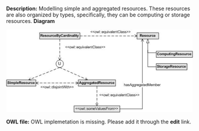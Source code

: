 __Description:__ 
 Modelling simple and aggregated resources. These resources are also organized by types, specifically, they can be computing or storage resources.
 __Diagram__ 





[![Image:ResourceSoA.jpg‎](../images/a/a4/ResourceSoA.jpg)](../../Image/ResourceSoA.jpg "Image:ResourceSoA.jpg‎")





__OWL file:__ 
 OWL implemetation is missing. Please add it through the
 __edit__ 
 link.